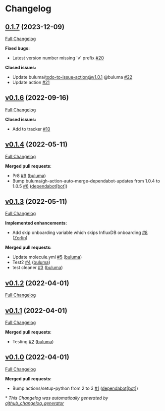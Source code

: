 # Changelog

## [0.1.7](https://github.com/buluma/ansible-role-influxdb2/tree/0.1.7) (2023-12-09)

[Full Changelog](https://github.com/buluma/ansible-role-influxdb2/compare/v0.1.6...0.1.7)

**Fixed bugs:**

- Latest version number missing 'v' prefix [\#20](https://github.com/buluma/ansible-role-influxdb2/issues/20)

**Closed issues:**

- Update buluma/todo-to-issue-action@v1.0.1 @buluma [\#22](https://github.com/buluma/ansible-role-influxdb2/issues/22)
- Update action [\#21](https://github.com/buluma/ansible-role-influxdb2/issues/21)

## [v0.1.6](https://github.com/buluma/ansible-role-influxdb2/tree/v0.1.6) (2022-09-16)

[Full Changelog](https://github.com/buluma/ansible-role-influxdb2/compare/v0.1.4...v0.1.6)

**Closed issues:**

- Add to tracker [\#10](https://github.com/buluma/ansible-role-influxdb2/issues/10)

## [v0.1.4](https://github.com/buluma/ansible-role-influxdb2/tree/v0.1.4) (2022-05-11)

[Full Changelog](https://github.com/buluma/ansible-role-influxdb2/compare/v0.1.3...v0.1.4)

**Merged pull requests:**

- Pr8 [\#9](https://github.com/buluma/ansible-role-influxdb2/pull/9) ([buluma](https://github.com/buluma))
- Bump buluma/gh-action-auto-merge-dependabot-updates from 1.0.4 to 1.0.5 [\#6](https://github.com/buluma/ansible-role-influxdb2/pull/6) ([dependabot[bot]](https://github.com/apps/dependabot))

## [v0.1.3](https://github.com/buluma/ansible-role-influxdb2/tree/v0.1.3) (2022-05-11)

[Full Changelog](https://github.com/buluma/ansible-role-influxdb2/compare/v0.1.2...v0.1.3)

**Implemented enhancements:**

- Add skip onboarding variable which skips InfluxDB onboarding [\#8](https://github.com/buluma/ansible-role-influxdb2/pull/8) ([Zorlin](https://github.com/Zorlin))

**Merged pull requests:**

- Update molecule.yml [\#5](https://github.com/buluma/ansible-role-influxdb2/pull/5) ([buluma](https://github.com/buluma))
- Test2 [\#4](https://github.com/buluma/ansible-role-influxdb2/pull/4) ([buluma](https://github.com/buluma))
- test cleaner [\#3](https://github.com/buluma/ansible-role-influxdb2/pull/3) ([buluma](https://github.com/buluma))

## [v0.1.2](https://github.com/buluma/ansible-role-influxdb2/tree/v0.1.2) (2022-04-01)

[Full Changelog](https://github.com/buluma/ansible-role-influxdb2/compare/v0.1.1...v0.1.2)

## [v0.1.1](https://github.com/buluma/ansible-role-influxdb2/tree/v0.1.1) (2022-04-01)

[Full Changelog](https://github.com/buluma/ansible-role-influxdb2/compare/v0.1.0...v0.1.1)

**Merged pull requests:**

- Testing [\#2](https://github.com/buluma/ansible-role-influxdb2/pull/2) ([buluma](https://github.com/buluma))

## [v0.1.0](https://github.com/buluma/ansible-role-influxdb2/tree/v0.1.0) (2022-04-01)

[Full Changelog](https://github.com/buluma/ansible-role-influxdb2/compare/acadffa78f01038127175484f9cc831affff0904...v0.1.0)

**Merged pull requests:**

- Bump actions/setup-python from 2 to 3 [\#1](https://github.com/buluma/ansible-role-influxdb2/pull/1) ([dependabot[bot]](https://github.com/apps/dependabot))



\* *This Changelog was automatically generated by [github_changelog_generator](https://github.com/github-changelog-generator/github-changelog-generator)*
